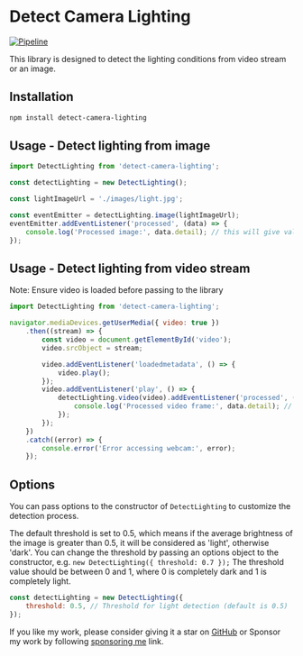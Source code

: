 # Detect Camera Lighting

[![Pipeline](https://github.com/gagan-bhullar-tech/detect-camera-lighting/actions/workflows/npm-publish.yml/badge.svg)](https://github.com/gagan-bhullar-tech/detect-camera-lighting/actions/workflows/npm-publish.yml)

This library is designed to detect the lighting conditions from video stream or an image.

## Installation

```sh
npm install detect-camera-lighting
```

## Usage - Detect lighting from image

```javascript
import DetectLighting from 'detect-camera-lighting';

const detectLighting = new DetectLighting();

const lightImageUrl = './images/light.jpg';

const eventEmitter = detectLighting.image(lightImageUrl);
eventEmitter.addEventListener('processed', (data) => {
    console.log('Processed image:', data.detail); // this will give value 'light' or 'dark'
});

```

## Usage - Detect lighting from video stream

Note: Ensure video is loaded before passing to the library

```javascript
import DetectLighting from 'detect-camera-lighting';

navigator.mediaDevices.getUserMedia({ video: true })
    .then((stream) => {
        const video = document.getElementById('video');
        video.srcObject = stream;

        video.addEventListener('loadedmetadata', () => {
            video.play();
        });
        video.addEventListener('play', () => {
            detectLighting.video(video).addEventListener('processed', (data) => {
                console.log('Processed video frame:', data.detail); // this will give value 'light' or 'dark'
            });
        });
    })
    .catch((error) => {
        console.error('Error accessing webcam:', error);
    });
```

## Options

You can pass options to the constructor of `DetectLighting` to customize the detection process.

The default threshold is set to 0.5, which means if the average brightness of the image is greater than 0.5, it will be considered as 'light', otherwise 'dark'. You can change the threshold by passing an options object to the constructor, e.g. `new DetectLighting({ threshold: 0.7 });` The threshold value should be between 0 and 1, where 0 is completely dark and 1 is completely light.

```javascript
const detectLighting = new DetectLighting({
    threshold: 0.5, // Threshold for light detection (default is 0.5) 
});
```

If you like my work, please consider giving it a star on [GitHub](http://github.com/gagan-bhullar-tech/detect-camera-lighting) or Sponsor my work by following [sponsoring me](https://github.com/sponsors/gagan-bhullar-tech) link.
